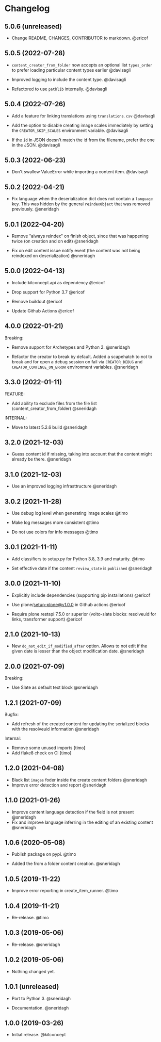 Changelog
=========

5.0.6 (unreleased)
------------------

- Change README, CHANGES, CONTRIBUTOR to markdown. @ericof


5.0.5 (2022-07-28)
------------------

- `content_creator_from_folder` now accepts an optional list `types_order`
  to prefer loading particular content types earlier @davisagli

- Improved logging to include the content type. @davisagli

- Refactored to use `pathlib` internally. @davisagli

5.0.4 (2022-07-26)
------------------

- Add a feature for linking translations using `translations.csv` @davisagli

- Add the option to disable creating image scales immediately
  by setting the `CREATOR_SKIP_SCALES` environment variable. @davisagli

- If the `id` in JSON doesn't match the id from the filename,
  prefer the one in the JSON. @davisagli


5.0.3 (2022-06-23)
------------------

- Don't swallow ValueError while importing a content item. @davisagli


5.0.2 (2022-04-21)
------------------

- Fix language when the deserialization dict does not contain a `language` key.
  This was hidden by the general `reindexObject` that was removed previously. @sneridagh


5.0.1 (2022-04-20)
------------------

- Remove "always reindex" on finish object, since that was happening twice (on creation and on edit) @sneridagh

- Fix on edit content issue notify event (the content was not being reindexed on deserialization) @sneridagh


5.0.0 (2022-04-13)
------------------

- Include kitconcept.api as dependency @ericof

- Drop support for Python 3.7 @ericof

- Remove buildout @ericof

- Update Github Actions @ericof

4.0.0 (2022-01-21)
------------------

Breaking:

- Remove support for Archetypes and Python 2. @sneridagh

- Refactor the creator to break by default. Added a scapehatch to not to break and for
  open a debug session on fail via `CREATOR_DEBUG` and `CREATOR_CONTINUE_ON_ERROR`
  environment variables. @sneridagh

3.3.0 (2022-01-11)
------------------

FEATURE:

- Add ability to exclude files from the file list (content_creator_from_folder) @sneridagh

INTERNAL:

- Move to latest 5.2.6 build @sneridagh


3.2.0 (2021-12-03)
------------------

- Guess content id if missing, taking into account that the content might already be there. @sneridagh


3.1.0 (2021-12-03)
------------------

- Use an improved logging infrasttructure @sneridagh

3.0.2 (2021-11-28)
------------------

- Use debug log level when generating image scales @timo

- Make log messages more consistent @timo

- Do not use colors for info messages @timo


3.0.1 (2021-11-11)
------------------

- Add classifiers to setup.py for Python 3.8, 3.9 and maturity. @timo

- Set effective date if the content `review_state` is `published` @sneridagh

3.0.0 (2021-11-10)
------------------


- Explicitly include dependencies (supporting pip installations) @ericof

- Use plone/setup-plone@v1.0.0 in Github actions @ericof

- Require plone.restapi 7.5.0 or superior (volto-slate blocks: resolveuid for links, transformer support) @ericof


2.1.0 (2021-10-13)
------------------

- New `do_not_edit_if_modified_after` option. Allows to not edit if the given date is lesser than the object modification date. @sneridagh

2.0.0 (2021-07-09)
------------------

Breaking:

- Use Slate as default text block @sneridagh


1.2.1 (2021-07-09)
------------------

Bugfix:

- Add refresh of the created content for updating the serialized blocks with the
  resolveuid information @sneridagh

Internal:

- Remove some unused imports [timo]
- Add flake8 check on CI [timo]


1.2.0 (2021-04-08)
------------------

- Black list `images` foder inside the create content folders @sneridagh
- Improve error detection and report @sneridagh

1.1.0 (2021-01-26)
------------------

- Improve content language detection if the field is not present @sneridagh
- Fix and improve language inferring in the editing of an existing content @sneridagh

1.0.6 (2020-05-08)
------------------

- Publish package on pypi. @timo

- Added the from a folder content creation. @sneridagh


1.0.5 (2019-11-22)
------------------

- Improve error reporting in create_item_runner. @timo


1.0.4 (2019-11-21)
------------------

- Re-release. @timo


1.0.3 (2019-05-06)
------------------

- Re-release. @sneridagh


1.0.2 (2019-05-06)
------------------

- Nothing changed yet.


1.0.1 (unreleased)
------------------

- Port to Python 3. @sneridagh

- Documentation. @sneridagh


1.0.0 (2019-03-26)
------------------

- Initial release. @kitconcept
